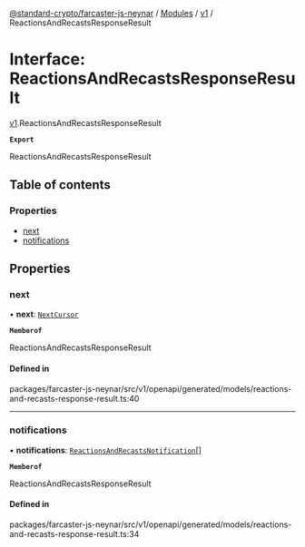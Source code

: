 [@standard-crypto/farcaster-js-neynar](../README.md) / [Modules](../modules.md) / [v1](../modules/v1.md) / ReactionsAndRecastsResponseResult

# Interface: ReactionsAndRecastsResponseResult

[v1](../modules/v1.md).ReactionsAndRecastsResponseResult

**`Export`**

ReactionsAndRecastsResponseResult

## Table of contents

### Properties

- [next](v1.ReactionsAndRecastsResponseResult.md#next)
- [notifications](v1.ReactionsAndRecastsResponseResult.md#notifications)

## Properties

### next

• **next**: [`NextCursor`](v1.NextCursor.md)

**`Memberof`**

ReactionsAndRecastsResponseResult

#### Defined in

packages/farcaster-js-neynar/src/v1/openapi/generated/models/reactions-and-recasts-response-result.ts:40

___

### notifications

• **notifications**: [`ReactionsAndRecastsNotification`](../modules/v1.md#reactionsandrecastsnotification)[]

**`Memberof`**

ReactionsAndRecastsResponseResult

#### Defined in

packages/farcaster-js-neynar/src/v1/openapi/generated/models/reactions-and-recasts-response-result.ts:34
